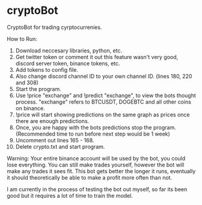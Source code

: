 # cryptoBot
CryptoBot for trading cyrptocurrenies.

How to Run:
1. Download neccesary libraries, python, etc.
2. Get twitter token or comment it out this feature wasn't very good, discord server token, binance tokens, etc.
3. Add tokens to config file.
4. Also change discord channel ID to your own channel ID. (lines 180, 220 and 308)
5. Start the program. 
8. Use !price "exchange" and !predict "exchange", to view the bots thought process. "exchange" refers to BTCUSDT, DOGEBTC and all other coins on binance.
9. !price will start showing predictions on the same graph as prices once there are enough predictions.
10. Once, you are happy with the bots predictions stop the program. (Recommended time to run before next step would be 1 week)
11. Uncomment out lines 165 - 168.
12. Delete crypto.txt and start program.

Warning: Your entire binance account will be used by the bot, you could lose everything. You can still make trades yourself, however the bot will make any trades it sees fit.
This bot gets better the longer it runs, eventually it should theoretically be able to make a profit more often than not.

I am currently in the process of testing the bot out myself, so far its been good but it requires a lot of time to train the model.
